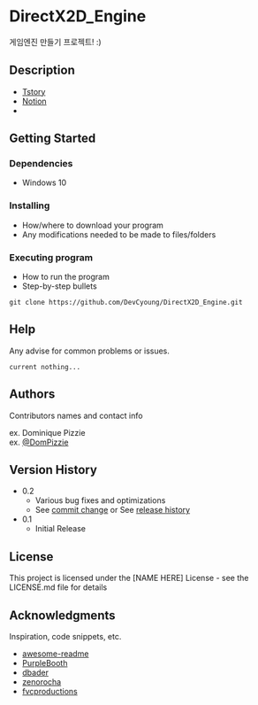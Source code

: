 # DirectX2D_Engine

게임엔진 만들기 프로젝트! :)

## Description
* [Tstory](https://kingo-of-tensorflow.tistory.com/category/DirectX11_2D)
* [Notion](https://www.notion.so/DirectX2D-57b6d5d810174410b7a1fe68371c2a1f)
* 
## Getting Started

### Dependencies

* Windows 10

### Installing

* How/where to download your program
* Any modifications needed to be made to files/folders

### Executing program

* How to run the program
* Step-by-step bullets

```
git clone https://github.com/DevCyoung/DirectX2D_Engine.git
```

## Help

Any advise for common problems or issues.

```
current nothing...
```

## Authors

Contributors names and contact info

ex. Dominique Pizzie  
ex. [@DomPizzie](https://twitter.com/dompizzie)

## Version History

* 0.2
    * Various bug fixes and optimizations
    * See [commit change]() or See [release history]()
* 0.1
    * Initial Release

## License

This project is licensed under the [NAME HERE] License - see the LICENSE.md file for details

## Acknowledgments

Inspiration, code snippets, etc.
* [awesome-readme](https://github.com/matiassingers/awesome-readme)
* [PurpleBooth](https://gist.github.com/PurpleBooth/109311bb0361f32d87a2)
* [dbader](https://github.com/dbader/readme-template)
* [zenorocha](https://gist.github.com/zenorocha/4526327)
* [fvcproductions](https://gist.github.com/fvcproductions/1bfc2d4aecb01a834b46)
